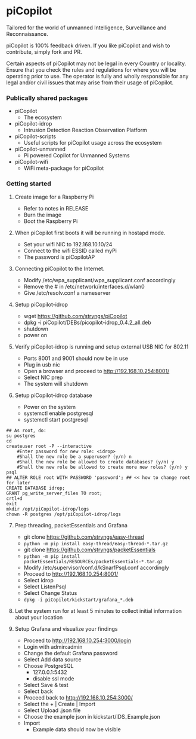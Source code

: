 # piCopilot
Tailored for the world of unmanned Intelligence, Surveillance and Reconnaissance.

piCopilot is 100% feedback driven.  If you like piCopilot and wish to contribute, simply fork and PR.

Certain aspects of piCopilot may not be legal in every Country or locality.  Ensure that you check the rules and regulations for where you will be operating prior to use.  The operator is fully and wholly responsible for any legal and/or civil issues that may arise from their usage of piCopilot.

### Publically shared packages
* piCopilot
  * The ecosystem
* piCopilot-idrop
  * Intrusion Detection Reaction Observation Platform
* piCopilot-scripts
  * Useful scripts for piCopilot usage across the ecosystem
* piCopilot-unmanned
  * Pi powered Copilot for Unmanned Systems
* piCopilot-wifi
  * WiFi meta-package for piCopilot

### Getting started
1. Create image for a Raspberry Pi
    - Refer to notes in RELEASE
    - Burn the image
    - Boot the Raspberry Pi

2. When piCopilot first boots it will be running in hostapd mode.
    - Set your wifi NIC to 192.168.10.10/24
    - Connect to the wifi ESSID called myPi
    - The password is piCopilotAP

3. Connecting piCopilot to the Internet.
    - Modify /etc/wpa_supplicant/wpa_supplicant.conf accordingly
    - Remove the # in /etc/network/interfaces.d/wlan0
    - Give /etc/resolv.conf a nameserver

4. Setup piCopilot-idrop
    - wget https://github.com/stryngs/piCopilot
    - dpkg -i piCopilot/DEBs/picopilot-idrop_0.4.2_all.deb
    - shutdown
    - power on

5. Verify piCopilot-idrop is running and setup external USB NIC for 802.11
    - Ports 8001 and 9001 should now be in use
    - Plug in usb nic
    - Open a browser and proceed to http://192.168.10.254:8001/
    - Select NIC prep
    - The system will shutdown

6. Setup piCopilot-idrop database
    - Power on the system
    - systemctl enable postgresql
    - systemctl start postgresql

```
## As root, do:
su postgres
cd
createuser root -P --interactive
    #Enter password for new role: <idrop>
    #Shall the new role be a superuser? (y/n) n
    #Shall the new role be allowed to create databases? (y/n) y
    #Shall the new role be allowed to create more new roles? (y/n) y
psql
## ALTER ROLE root WITH PASSWORD 'password'; ## << how to change root for later
CREATE DATABASE idrop;
GRANT pg_write_server_files TO root;
crtl+d
exit
mkdir /opt/piCopilot-idrop/logs
chown -R postgres /opt/piCopilot-idrop/logs
```

7. Prep threading, packetEssentials and Grafana
    - git clone https://github.com/stryngs/easy-thread
    - ```python -m pip install easy-thread/easy-thread-*.tar.gz```
    - git clone https://github.com/stryngs/packetEssentials
    - ```python -m pip install packetEssentials/RESOURCEs/packetEssentials-*.tar.gz```
    - Modify /etc/supervisor/conf.d/kSnarfPsql.conf accordingly
    - Proceed to http://192.168.10.254:8001/
    - Select idrop
    - Select ListenPsql
    - Select Change Status
    - ```dpkg -i piCopilot/kickstart/grafana_*.deb```

8. Let the system run for at least 5 minutes to collect initial information about your location

9. Setup Grafana and visualize your findings
    - Proceed to http://192.168.10.254:3000/login
    - Login with admin:admin
    - Change the default Grafana password
    - Select Add data source
    - Choose PostgreSQL
        - 127.0.0.1:5432
        - disable ssl mode
    - Select Save & test
    - Select back
    - Proceed back to http://192.168.10.254:3000/
    - Select the + | Create | Import
    - Select Upload .json file
    - Choose the example json in kickstart/IDS_Example.json
    - Import
        - Example data should now be visible
